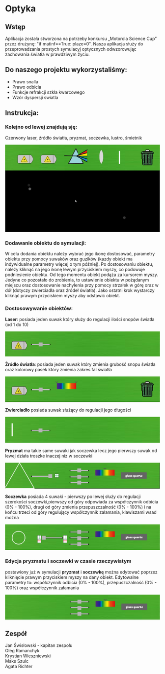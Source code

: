 # Optyka

## Wstęp
Aplikacja została stworzona na potrzeby konkursu „Motorola Science Cup” przez drużynę: "if matinf==True: plaze=0".
Nasza aplikacja służy do przeprowadzania prostych symulacyj optycznych odwzorowując zachowania światła w prawdziwym życiu. 


## Do naszego projektu wykorzystaliśmy:
- Prawo snalla
- Prawo odbicia
- Funkcje refrakcji szkła kwarcowego
- Wzór dyspersji swiatla

## Instrukcja:
### Kolejno od lewej znajdują sję:
Czerwony laser, źródło światła, pryzmat, soczewka, lustro, śmietnik

![title](Readme/image.png)

### Dodawanie obiektu do symulacji:
W celu dodania obiektu należy wybrać jego ikonę dostosować, parametry obiektu przy pomocy suwaków oraz guzików (kazdy obiekt ma indywidualne parametry więcej o tym później). Po dostosowaniu obiektu, należy kliknąć na jego ikonę lewym przyciskiem myszy, co podowuje podniesienie obiektu. Od tego momentu obiekt podąża za kursorem myszy. Jedyne co pozostało do zrobienia, to ustawienie obiektu w pożądanym miejscu oraz dostosowanie nachylenia przy pomocy strzałek w górę oraz w dół (dotyczy zwierciadła oraz źródeł światła). Jako ostatni krok wystarczy kliknąć prawym przyciskiem myszy aby odstawić obiekt.


### Dostosowywanie obiektów:
**Laser**: posiada jeden suwak który służy do regulacji ilości snopów światła (od 1 do 10)

![title](Readme/lazer.PNG)

**Żródło światła**: posiada jeden suwak  który zmienia grubość snopu światła oraz kolorowy pasek który zmienia zakres fal światła

![title](Readme/ZS1.PNG)

**Zwierciadło** posiada suwak służący do regulacji jego
długości  

![title](Readme/ZW.PNG)

**Pryzmat** ma takie same suwaki jak soczewka lecz jego pierwszy suwak od lewej działa troszke inaczej niz w soczewki

![title](Readme/Przechwytywanie.PNG)

**Soczewka** posiada 4 suwaki - pierwszy po lewej służy do regulacji szerokości soczewki,pierwszy od góry odpowiada za współczynnik odbicia (0% - 100%), drugi od góry zmienia przepuszczalność (0% - 100%) i na końcu trzeci od góry regulujący współczynnik załamania, klawiszami wsad można 

![title](Readme/Przechwytywanie6.PNG)

### Edycja pryzmatu i soczewki w czasie rzeczywistym
postawiony już w symulacji **pryzmat** i **soczewkę** można edytować poprzez kliknięcie prawym przyciskiem myszy na dany obiekt. Edytowalne parametry to: współczynnik odbicia (0% - 100%), przepuszczalność (0% - 100%) oraz współczynnik załamania 

![title](Readme/Przechwytywanie5.PNG)

## Zespół
Jan Świsłowski - kapitan zespołu  
Oleg Ramanchyk  
Krystian Wieszniewski  
Maks Szulc   
Agata Richter  







